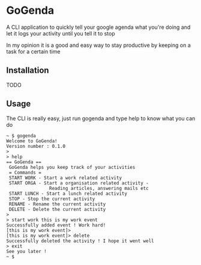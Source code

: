 # GoGenda


A CLI application to quickly tell your google agenda what you're doing and let it logs your activity until you tell it to stop

In my opinion it is a good and easy way to stay productive by keeping on a task for a certain time

## Installation

TODO

## Usage

The CLI is really easy, just run gogenda and type help to know what you can do
```
~ $ gogenda
Welcome to GoGenda!
Version number : 0.1.0
>
> help
== GoGenda ==
 GoGenda helps you keep track of your activities
 = Commands =
 START WORK - Start a work related activity
 START ORGA - Start a organisation related activity -
                Reading articles, answering mails etc
 START LUNCH - Start a lunch related activity
 STOP - Stop the current activity
 RENAME - Rename the current activity
 DELETE - Delete the current activity
>
> start work this is my work event
Successfully added event ! Work hard!
[this is my work event]>
[this is my work event]> delete
Successfully deleted the activity ! I hope it went well
> exit
See you later !
~ $ 
```
